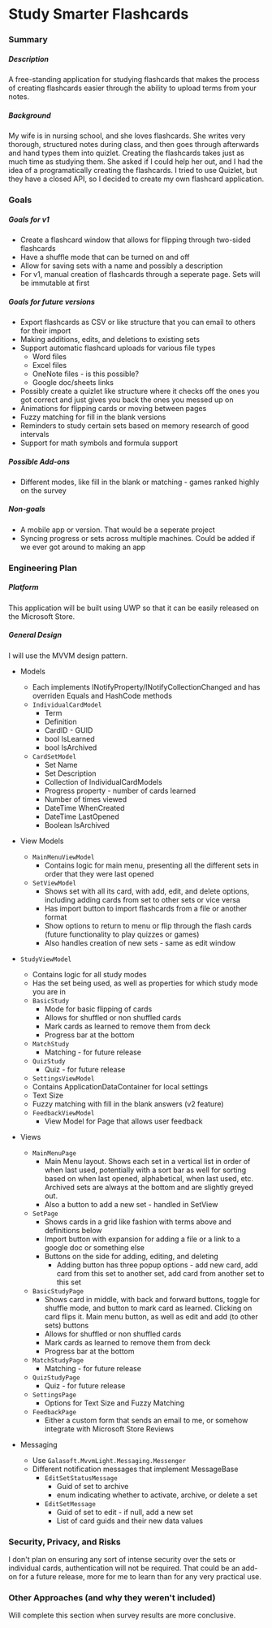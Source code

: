 # Study Smarter Flashcards

### Summary

##### Description
A free-standing application for studying flashcards that makes the process of creating flashcards easier through the ability to upload terms from your notes.

##### Background
My wife is in nursing school, and she loves flashcards. She writes very thorough, structured notes during class, and then goes through afterwards and hand types them into quizlet. Creating the flashcards takes just as much time as studying them. She asked if I could help her out, and I had the idea of a programatically creating the flashcards. I tried to use Quizlet, but they have a closed API, so I decided to create my own flashcard application.

### Goals

##### Goals for v1

- Create a flashcard window that allows for flipping through two-sided flashcards
- Have a shuffle mode that can be turned on and off
- Allow for saving sets with a name and possibly a description
- For v1, manual creation of flashcards through a seperate page. Sets will be immutable at first


##### Goals for future versions
- Export flashcards as CSV or like structure that you can email to others for their import
- Making additions, edits, and deletions to existing sets
- Support automatic flashcard uploads for various file types
  - Word files
  - Excel files
  - OneNote files - is this possible?
  - Google doc/sheets links
- Possibly create a quizlet like structure where it checks off the ones you got correct and just gives you back the ones you messed up on
- Animations for flipping cards or moving between pages
- Fuzzy matching for fill in the blank versions
- Reminders to study certain sets based on memory research of good intervals
- Support for math symbols and formula support

##### Possible Add-ons
- Different modes, like fill in the blank or matching - games ranked highly on the survey

##### Non-goals
- A mobile app or version. That would be a seperate project
- Syncing progress or sets across multiple machines. Could be added if we ever got around to making an app


### Engineering Plan

##### Platform

This application will be built using UWP so that it can be easily released on the Microsoft Store.

##### General Design

I will use the MVVM design pattern.

- Models
  - Each implements INotifyProperty/INotifyCollectionChanged and has overriden Equals and HashCode methods
  - ```IndividualCardModel```
    - Term
    - Definition
    - CardID - GUID
    - bool IsLearned
    - bool IsArchived
  - ```CardSetModel```
    - Set Name
    - Set Description
    - Collection of IndividualCardModels
    - Progress property - number of cards learned
    - Number of times viewed
    - DateTime WhenCreated
    - DateTime LastOpened
    - Boolean IsArchived
- View Models
  - ```MainMenuViewModel```
    - Contains logic for main menu, presenting all the different sets in order that they were last opened
  - ```SetViewModel```
    - Shows set with all its card, with add, edit, and delete options, including adding cards from set to other sets or vice versa
    - Has import button to import flashcards from a file or another format
    - Show options to return to menu or flip through the flash cards (future functionality to play quizzes or games)
    - Also handles creation of new sets - same as edit window
- ```StudyViewModel```
    - Contains logic for all study modes
    - Has the set being used, as well as properties for which study mode you are in
    - ```BasicStudy```
      - Mode for basic flipping of cards
      - Allows for shuffled or non shuffled cards
      - Mark cards as learned to remove them from deck
      - Progress bar at the bottom
    - ```MatchStudy```
      - Matching - for future release
    - ```QuizStudy```
      - Quiz - for future release
   - ```SettingsViewModel```
    - Contains ApplicationDataContainer for local settings
    - Text Size
    - Fuzzy matching with fill in the blank answers (v2 feature)
  - ```FeedbackViewModel```
    - View Model for Page that allows user feedback
- Views
  - ```MainMenuPage```
    - Main Menu layout. Shows each set in a vertical list in order of when last used, potentially with a sort bar as well for sorting based on when last opened, alphabetical, when last used, etc. Archived sets are always at the bottom and are slightly greyed out.
    - Also a button to add a new set - handled in SetView
  - ```SetPage```
    - Shows cards in a grid like fashion with terms above and definitions below
    - Import button with expansion for adding a file or a link to a google doc or something else
    - Buttons on the side for adding, editing, and deleting
      - Adding button has three popup options - add new card, add card from this set to another set, add card from another set to this set
  - ```BasicStudyPage```
    - Shows card in middle, with back and forward buttons, toggle for shuffle mode, and button to mark card as learned. Clicking on card flips it. Main menu button, as well as edit and add (to other sets) buttons
    - Allows for shuffled or non shuffled cards
    - Mark cards as learned to remove them from deck
    - Progress bar at the bottom
  - ```MatchStudyPage```
    - Matching - for future release
  - ```QuizStudyPage```
      - Quiz - for future release
  - ```SettingsPage```
    - Options for Text Size and Fuzzy Matching
  - ```FeedbackPage```
    - Either a custom form that sends an email to me, or somehow integrate with Microsoft Store Reviews

- Messaging
  - Use ```Galasoft.MvvmLight.Messaging.Messenger```
  - Different notification messages that implement MessageBase
    - ```EditSetStatusMessage```
      - Guid of set to archive
      - enum indicating whether to activate, archive, or delete a set
    - ```EditSetMessage```
      - Guid of set to edit - if null, add a new set
      - List of card guids and their new data values
### Security, Privacy, and Risks

I don't plan on ensuring any sort of intense security over the sets or individual cards, authentication will not be required. That could be an add-on for a future release, more for me to learn than for any very practical use.

### Other Approaches (and why they weren't included)

Will complete this section when survey results are more conclusive.